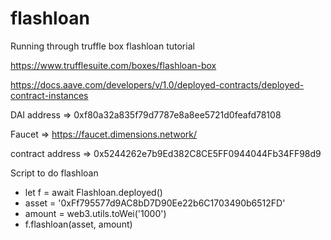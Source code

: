 # flashloan
Running through truffle box flashloan tutorial


https://www.trufflesuite.com/boxes/flashloan-box


https://docs.aave.com/developers/v/1.0/deployed-contracts/deployed-contract-instances

DAI address => 0xf80a32a835f79d7787e8a8ee5721d0feafd78108


Faucet => https://faucet.dimensions.network/

contract address => 0x5244262e7b9Ed382C8CE5FF0944044Fb34FF98d9

Script to do flashloan
- let f = await Flashloan.deployed()
- asset = '0xFf795577d9AC8bD7D90Ee22b6C1703490b6512FD'
- amount = web3.utils.toWei('1000')
- f.flashloan(asset, amount)